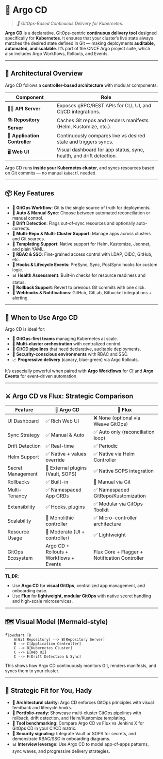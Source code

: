# 🚀 Argo CD

> _📖 GitOps-Based Continuous Delivery for Kubernetes._

**Argo CD** is a declarative, GitOps-centric **continuous delivery tool** designed specifically for **Kubernetes**. It ensures that your cluster’s live state always matches the desired state defined in Git — making deployments **auditable, automated, and scalable**. It’s part of the CNCF Argo project suite, which also includes Argo Workflows, Rollouts, and Events.

---

## 🧠 Architectural Overview

Argo CD follows a **controller-based architecture** with modular components:

| Component                     | Role                                                                |
| ----------------------------- | ------------------------------------------------------------------- |
| 🧑‍💻 **API Server**          | Exposes gRPC/REST APIs for CLI, UI, and CI/CD integrations.         |
| 📚 **Repository Server**      | Caches Git repos and renders manifests (Helm, Kustomize, etc.).     |
| 🔄 **Application Controller** | Continuously compares live vs desired state and triggers syncs.     |
| 🖥️ **Web UI**                 | Visual dashboard for app status, sync, health, and drift detection. |

Argo CD runs **inside your Kubernetes cluster**, and syncs resources based on Git commits — no manual `kubectl` needed.

---

## 📦 Key Features

- 🧬 **GitOps Workflow**: Git is the single source of truth for deployments.
- 🔁 **Auto & Manual Sync**: Choose between automated reconciliation or manual control.
- 🧪 **Drift Detection**: Flags out-of-sync resources and optionally auto-corrects.
- 🧰 **Multi-Repo & Multi-Cluster Support**: Manage apps across clusters and Git sources.
- 🧱 **Templating Support**: Native support for Helm, Kustomize, Jsonnet, and plain YAML.
- 🔐 **RBAC & SSO**: Fine-grained access control with LDAP, OIDC, GitHub, etc.
- 🧩 **Hooks & Lifecycle Events**: PreSync, Sync, PostSync hooks for custom logic.
- 📊 **Health Assessment**: Built-in checks for resource readiness and status.
- 🔄 **Rollback Support**: Revert to previous Git commits with one click.
- 📡 **Webhooks & Notifications**: GitHub, GitLab, Bitbucket integrations + alerting.

---

## 🚀 When to Use Argo CD

Argo CD is ideal for:

- 🧠 **GitOps-first teams** managing Kubernetes at scale.
- 🧰 **Multi-cluster orchestration** with centralized control.
- 🧪 **CI/CD pipelines** that need declarative, auditable deployments.
- 🔐 **Security-conscious environments** with RBAC and SSO.
- 📈 **Progressive delivery** (canary, blue-green) via Argo Rollouts.

It’s especially powerful when paired with **Argo Workflows** for CI and **Argo Events** for event-driven automation.

---

## ⚔️ Argo CD vs Flux: Strategic Comparison

| Feature           | 🚀 **Argo CD**                          | 🌊 **Flux**                                   |
| ----------------- | --------------------------------------- | --------------------------------------------- |
| UI Dashboard      | ✅ Rich Web UI                          | ❌ None (optional via Weave GitOps)           |
| Sync Strategy     | ✅ Manual & Auto                        | ✅ Auto only (reconciliation loop)            |
| Drift Detection   | ✅ Real-time                            | ✅ Periodic                                   |
| Helm Support      | ✅ Native + values override             | ✅ Native via Helm Controller                 |
| Secret Management | 🔶 External plugins (Vault, SOPS)       | ✅ Native SOPS integration                    |
| Rollbacks         | ✅ Built-in                             | 🔁 Manual via Git                             |
| Multi-Tenancy     | ✅ Namespaced App CRDs                  | ✅ Namespaced GitRepo/Kustomization           |
| Extensibility     | ✅ Hooks, plugins                       | ✅ Modular via GitOps Toolkit                 |
| Scalability       | 🔶 Monolithic controller                | ✅ Micro-controller architecture              |
| Resource Usage    | 🔶 Moderate (UI + controller)           | ✅ Lightweight                                |
| GitOps Ecosystem  | Argo CD + Rollouts + Workflows + Events | Flux Core + Flagger + Notification Controller |

**TL;DR**:

- Use **Argo CD** for **visual GitOps**, centralized app management, and onboarding ease.
- Use **Flux** for **lightweight, modular GitOps** with native secret handling and high-scale microservices.

---

## 🗺️ Visual Model (Mermaid-style)

```mermaid
flowchart TD
    A[Git Repository] --> B[Repository Server]
    B --> C[Application Controller]
    C --> D[Kubernetes Cluster]
    C --> E[Web UI]
    C --> F[Drift Detection & Sync]
```

This shows how Argo CD continuously monitors Git, renders manifests, and syncs them to your cluster.

---

## 🧩 Strategic Fit for You, Hady

- 🧠 **Architectural clarity**: Argo CD enforces GitOps principles with visual feedback and lifecycle hooks.
- 📁 **Portfolio-ready**: Showcase multi-cluster GitOps pipelines with rollback, drift detection, and Helm/Kustomize templating.
- 🧪 **Tool benchmarking**: Compare Argo CD vs Flux vs Jenkins X for GitOps CD in your CI/CD matrix.
- 🔐 **Security signaling**: Integrate Vault or SOPS for secrets, and demonstrate RBAC/SSO in onboarding diagrams.
- 📊 **Interview leverage**: Use Argo CD to model app-of-apps patterns, sync waves, and progressive delivery strategies.
